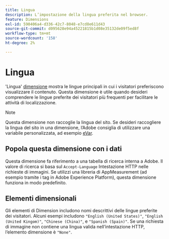 ```yaml
---
title: Lingua
description: L’impostazione della lingua preferita nel browser.
feature: Dimensions
exl-id: 590406a4-d336-42c7-8048-e7cd8e611d43
source-git-commit: d095628e94a45221815b1d08e35132de09f5ed8f
workflow-type: tm+mt
source-wordcount: '158'
ht-degree: 2%

---
```


# Lingua

&#39;Lingua&#39; [dimensione](overview.md) mostra le lingue principali in cui i visitatori preferiscono visualizzare il contenuto. Questa dimensione è utile quando desideri comprendere le lingue preferite dei visitatori più frequenti per facilitare le attività di localizzazione.

>[!NOTE]
>
>Questa dimensione non raccoglie la lingua del sito. Se desideri raccogliere la lingua del sito in una dimensione, l’Adobe consiglia di utilizzare una variabile personalizzata, ad esempio [eVar](evar.md).

## Popola questa dimensione con i dati

Questa dimensione fa riferimento a una tabella di ricerca interna a Adobe. Il valore di ricerca si basa sul `Accept-Language` Intestazione HTTP nelle richieste di immagini. Se utilizzi una libreria di AppMeasurement (ad esempio tramite i tag in Adobe Experience Platform), questa dimensione funziona in modo predefinito.

## Elementi dimensionali

Gli elementi di Dimension includono nomi descrittivi delle lingue preferite dei visitatori. Alcuni esempi includono `"English (United States)"`, `"English (United Kingom)"`, `"Chinese (China)"`, e `"Spanish (Spain)"`. Se una richiesta di immagine non contiene una lingua valida nell’intestazione HTTP, l’elemento dimensione è `"None"`.
